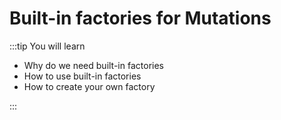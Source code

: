 # Built-in factories for Mutations

:::tip You will learn

- Why do we need built-in factories
- How to use built-in factories
- How to create your own factory

:::
